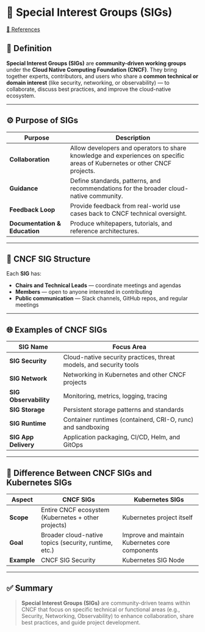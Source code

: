 # 🧩 **Special Interest Groups (SIGs)**

[🔗 References](https://www.youtube.com/watch?v=EoKuPoFXY-k&t=2s)

## 📖 **Definition**

**Special Interest Groups (SIGs)** are **community-driven working groups** under the **Cloud Native Computing Foundation (CNCF)**.
They bring together experts, contributors, and users who share a **common technical or domain interest** (like security, networking, or observability) — to collaborate, discuss best practices, and improve the cloud-native ecosystem.

---

## ⚙️ **Purpose of SIGs**

| Purpose                       | Description                                                                                                               |
| ----------------------------- | ------------------------------------------------------------------------------------------------------------------------- |
| **Collaboration**             | Allow developers and operators to share knowledge and experiences on specific areas of Kubernetes or other CNCF projects. |
| **Guidance**                  | Define standards, patterns, and recommendations for the broader cloud-native community.                                   |
| **Feedback Loop**             | Provide feedback from real-world use cases back to CNCF technical oversight.                                              |
| **Documentation & Education** | Produce whitepapers, tutorials, and reference architectures.                                                              |

---

## 🧠 **CNCF SIG Structure**

Each **SIG** has:

- **Chairs and Technical Leads** — coordinate meetings and agendas
- **Members** — open to anyone interested in contributing
- **Public communication** — Slack channels, GitHub repos, and regular meetings

---

## 🌐 **Examples of CNCF SIGs**

| SIG Name              | Focus Area                                                         |
| --------------------- | ------------------------------------------------------------------ |
| **SIG Security**      | Cloud-native security practices, threat models, and security tools |
| **SIG Network**       | Networking in Kubernetes and other CNCF projects                   |
| **SIG Observability** | Monitoring, metrics, logging, tracing                              |
| **SIG Storage**       | Persistent storage patterns and standards                          |
| **SIG Runtime**       | Container runtimes (containerd, CRI-O, runc) and sandboxing        |
| **SIG App Delivery**  | Application packaging, CI/CD, Helm, and GitOps                     |

---

## 🧭 **Difference Between CNCF SIGs and Kubernetes SIGs**

| Aspect      | CNCF SIGs                                             | Kubernetes SIGs                                 |
| ----------- | ----------------------------------------------------- | ----------------------------------------------- |
| **Scope**   | Entire CNCF ecosystem (Kubernetes + other projects)   | Kubernetes project itself                       |
| **Goal**    | Broader cloud-native topics (security, runtime, etc.) | Improve and maintain Kubernetes core components |
| **Example** | CNCF SIG Security                                     | Kubernetes SIG Node                             |

---

## ✅ **Summary**

> **Special Interest Groups (SIGs)** are community-driven teams within CNCF that focus on specific technical or functional areas (e.g., Security, Networking, Observability) to enhance collaboration, share best practices, and guide project development.

